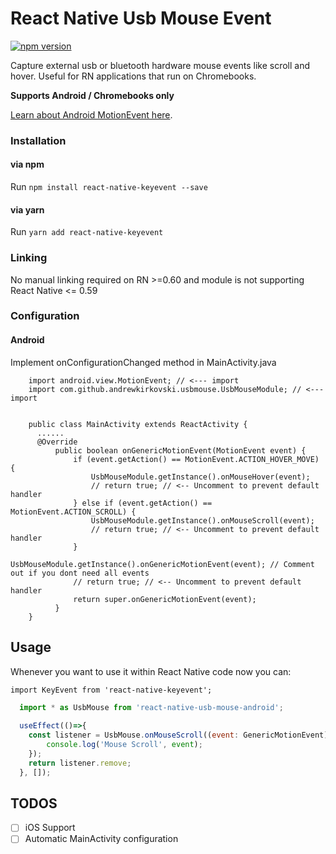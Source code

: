 # React Native Usb Mouse Event

[![npm version](https://badge.fury.io/js/react-native-keyevent.svg)](http://badge.fury.io/js/react-native-keyevent)

Capture external usb or bluetooth hardware mouse events like scroll and hover. Useful for RN applications that run on Chromebooks.

**Supports Android / Chromebooks only**

[Learn about Android MotionEvent here](https://developer.android.com/reference/android/view/MotionEvent).


### Installation

#### via npm

Run `npm install react-native-keyevent --save`

#### via yarn

Run `yarn add react-native-keyevent`

### Linking

No manual linking required on RN >=0.60 and module is not supporting React Native <= 0.59

### Configuration

#### Android

Implement onConfigurationChanged method in MainActivity.java

```
    import android.view.MotionEvent; // <--- import
    import com.github.andrewkirkovski.usbmouse.UsbMouseModule; // <--- import


    public class MainActivity extends ReactActivity {
      ......
      @Override
          public boolean onGenericMotionEvent(MotionEvent event) {
              if (event.getAction() == MotionEvent.ACTION_HOVER_MOVE) {
                  UsbMouseModule.getInstance().onMouseHover(event);
                  // return true; // <-- Uncomment to prevent default handler
              } else if (event.getAction() == MotionEvent.ACTION_SCROLL) {
                  UsbMouseModule.getInstance().onMouseScroll(event);
                  // return true; // <-- Uncomment to prevent default handler  
              }
              UsbMouseModule.getInstance().onGenericMotionEvent(event); // Comment out if you dont need all events
              // return true; // <-- Uncomment to prevent default handler
              return super.onGenericMotionEvent(event);
          }
    }
```

## Usage

Whenever you want to use it within React Native code now you can:

`import KeyEvent from 'react-native-keyevent';`

```javascript
  import * as UsbMouse from 'react-native-usb-mouse-android';
  
  useEffect(()=>{
    const listener = UsbMouse.onMouseScroll((event: GenericMotionEvent)=>{
        console.log('Mouse Scroll', event);
    });
    return listener.remove;
  }, []);
```

## TODOS

- [ ] iOS Support
- [ ] Automatic MainActivity configuration
